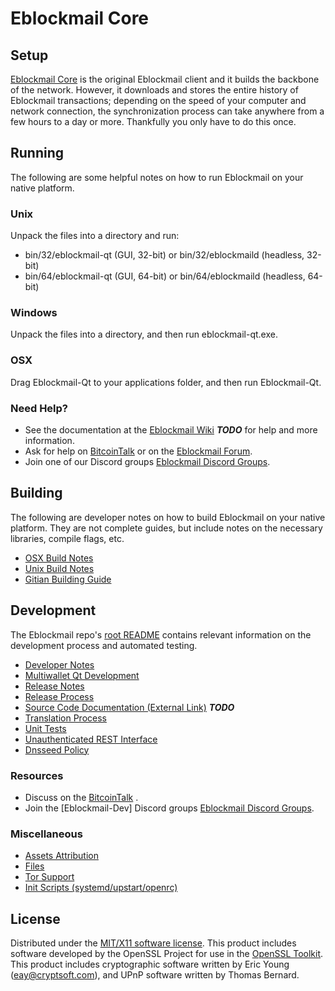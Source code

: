 Eblockmail Core
=====================

Setup
---------------------
[Eblockmail Core](http://Eblockmailcoin.com) is the original Eblockmail client and it builds the backbone of the network. However, it downloads and stores the entire history of Eblockmail transactions; depending on the speed of your computer and network connection, the synchronization process can take anywhere from a few hours to a day or more. Thankfully you only have to do this once.

Running
---------------------
The following are some helpful notes on how to run Eblockmail on your native platform.

### Unix

Unpack the files into a directory and run:

- bin/32/eblockmail-qt (GUI, 32-bit) or bin/32/eblockmaild (headless, 32-bit)
- bin/64/eblockmail-qt (GUI, 64-bit) or bin/64/eblockmaild (headless, 64-bit)

### Windows

Unpack the files into a directory, and then run eblockmail-qt.exe.

### OSX

Drag Eblockmail-Qt to your applications folder, and then run Eblockmail-Qt.

### Need Help?

* See the documentation at the [Eblockmail Wiki](https://en.bitcoin.it/wiki/Main_Page) ***TODO***
for help and more information.
* Ask for help on [BitcoinTalk](https://bitcointalk.org/index.php) or on the [Eblockmail Forum](http://Eblockmailcoin.com/).
* Join one of our Discord groups [Eblockmail Discord Groups](https://discord.gg/YcnvMqt).

Building
---------------------
The following are developer notes on how to build Eblockmail on your native platform. They are not complete guides, but include notes on the necessary libraries, compile flags, etc.

- [OSX Build Notes](build-osx.md)
- [Unix Build Notes](build-unix.md)
- [Gitian Building Guide](gitian-building.md)

Development
---------------------
The Eblockmail repo's [root README](https://github.com/eastcoastcrypto/Eblockmail/blob/master/README.md) contains relevant information on the development process and automated testing.

- [Developer Notes](developer-notes.md)
- [Multiwallet Qt Development](multiwallet-qt.md)
- [Release Notes](release-notes.md)
- [Release Process](release-process.md)
- [Source Code Documentation (External Link)](https://dev.visucore.com/bitcoin/doxygen/) ***TODO***
- [Translation Process](translation_process.md)
- [Unit Tests](unit-tests.md)
- [Unauthenticated REST Interface](REST-interface.md)
- [Dnsseed Policy](dnsseed-policy.md)

### Resources

* Discuss on the [BitcoinTalk](https://bitcointalk.org/index.php?topic=1262920.0) .
* Join the [Eblockmail-Dev] Discord groups [Eblockmail Discord Groups](https://discord.gg/YcnvMqt).

### Miscellaneous
- [Assets Attribution](assets-attribution.md)
- [Files](files.md)
- [Tor Support](tor.md)
- [Init Scripts (systemd/upstart/openrc)](init.md)

License
---------------------
Distributed under the [MIT/X11 software license](http://www.opensource.org/licenses/mit-license.php).
This product includes software developed by the OpenSSL Project for use in the [OpenSSL Toolkit](https://www.openssl.org/). This product includes
cryptographic software written by Eric Young ([eay@cryptsoft.com](mailto:eay@cryptsoft.com)), and UPnP software written by Thomas Bernard.
